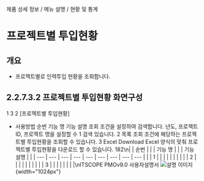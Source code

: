 <!--breadcrumb:제품 상세 정보 / 메뉴 설명 / 현황 및 통계--><span class="md-breadcrumb">제품 상세 정보 / 메뉴 설명 / 현황 및 통계</span>
# 프로젝트별 투입현황
<!--5th-h2-toc-->
## 개요

- 프로젝트별로 인력투입 현황을 조회합니다.
## 2.2.7.3.2 프로젝트별 투입현황 화면구성
1
3
2
[프로젝트별 투입현황]
- 사용방법
순번 기능 명 기능 설명
조회 조건을 설정하여 검색합니다. 년도, 프로젝트ID, 프로젝트 명을 설정할 수
1 검색
있습니다.
2 목록 조회 조건에 해당하는 프로젝트별 투입현황을 조회할 수 있습니다.
3 Excel Download Excel 양식의 맞춰 프로젝트별 투입현황을 다운로드 할 수 있습니다.
182\n|  | 순번 |  |  | 기능 명 |  |  | 기능 설명 |  |
| --- | --- | --- | --- | --- | --- | --- | --- | --- |
|  | 1 |  |  |  |  |  |  |  |
|  | 2 |  |  |  |  |  |  |  |
|  | 3 |  |  |  |  |  |  |  |\nITSCOPE PMOv9.0 사용자설명서
![설명 이미지](/02_outputs/manual_images/2.2.7.3.2.png){width="1024px"}

